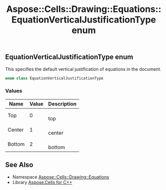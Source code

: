 ﻿---
title: Aspose::Cells::Drawing::Equations::EquationVerticalJustificationType enum
linktitle: EquationVerticalJustificationType
second_title: Aspose.Cells for C++ API Reference
description: 'Aspose::Cells::Drawing::Equations::EquationVerticalJustificationType enum. This specifies the default vertical justification of equations in the document in C++.'
type: docs
weight: 2900
url: /cpp/aspose.cells.drawing.equations/equationverticaljustificationtype/
---
## EquationVerticalJustificationType enum


This specifies the default vertical justification of equations in the document.

```cpp
enum class EquationVerticalJustificationType
```

### Values

| Name | Value | Description |
| --- | --- | --- |
| Top | 0 | <br>top |
| Center | 1 | <br>center |
| Bottom | 2 | <br>bottom |

## See Also

* Namespace [Aspose::Cells::Drawing::Equations](../)
* Library [Aspose.Cells for C++](../../)
